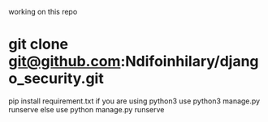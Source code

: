  working on this repo 
# git clone git@github.com:Ndifoinhilary/django_security.git
pip install requirement.txt 
if you are using python3 use python3 manage.py runserve else use python manage.py runserve
